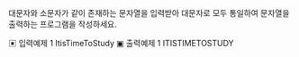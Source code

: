 대문자와 소문자가 같이 존재하는 문자열을 입력받아 대문자로 모두 통일하여 문자열을 출력하는 프로그램을 작성하세요.

▣ 입력예제 1
ItisTimeToStudy
▣ 출력예제 1
ITISTIMETOSTUDY
